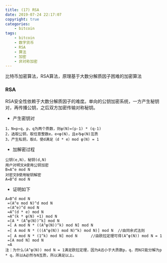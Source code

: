 ```yaml
---
title: (17) RSA
date: 2019-07-24 22:17:07
copyright: true
categories:
    - bitcoin
tags:
    - bitcoin
    - 数字货币
    - RSA
    - 算法
    - 加密
    - 非对称加密
---
```

比特币加密算法，RSA算法，原理基于大数分解质因子困难的加密算法

<!-- more -->

### **RSA**



RSA安全性依赖于大数分解质因子的难度。单向的公钥加密系统，一方产生秘钥对，再传播公钥，之后双方加密传输对称秘钥。 

+ 产生密钥对
```
1，N=p∗q，p，q为两个质数，则φ(N)=(p-1) * (q-1)
2，选取公钥，取任意整数e，e<φ(N)，且e与φ(N)互质
3，产生私钥，取d，使d满足（d * e）mod φ(N) = 1

```

+ 加解密过程
```
公钥(e,N)，秘钥(d,N)
用户对明文A使用公钥加密
B=A^e mod N
对密文B使用秘钥解密
A=B^d mod N
```

+ 证明如下
```
A=B^d mod N
 =(A^e mod N)^d mod N
 =(A^e)^d mod N
 =A^(d * e) mod N
 =A^(k * φ(N) +1) mod N
 =[A * (A^φ(N))^k] mod N
 =[ A mod N * ((A^φ(N))^k) mod N] mod N
 =[ A mod N * (((A^φ(N)) mod N)^k) mod N)] mod N  //由同余式法则
 =[ A mod N * (1^k) mod N] mod N      //由欧拉定理可得(A^φ(N)) mod N = 1
 =[A mod N] mod N
 =A 
注：为什么(A^φ(N)) mod N = 1满足欧拉定理，因为A远小于大质数p，q，而N只能分解为p * q，所以A必然与N互质，所以满足以上。
```

